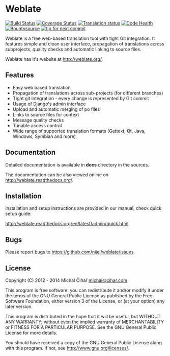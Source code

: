 # Weblate 

[![Build Status](https://travis-ci.org/nijel/weblate.svg)](https://travis-ci.org/nijel/weblate)
[![Coverage Status](https://img.shields.io/coveralls/nijel/weblate.svg)](https://coveralls.io/r/nijel/weblate?branch=master)
[![Translation status](http://l10n.cihar.com/widgets/weblate-shields-badge.png)](https://l10n.cihar.com/engage/weblate/?utm_source=widget)
[![Code Health](https://landscape.io/github/nijel/weblate/master/landscape.png)](https://landscape.io/github/nijel/weblate/master)
[![Bountysource](https://www.bountysource.com/badge/tracker?tracker_id=253393)](https://www.bountysource.com/trackers/253393-weblate?utm_source=253393&utm_medium=shield&utm_campaign=TRACKER_BADGE)
[![tip for next commit](http://tip4commit.com/projects/497.svg)](http://tip4commit.com/projects/497)

Weblate is a free web-based translation tool with tight Git integration. It
features simple and clean user interface, propagation of translations across
subprojects, quality checks and automatic linking to source files.

Weblate has it's website at http://weblate.org/.

## Features

* Easy web based translation
* Propagation of translations across sub-projects (for different branches)
* Tight git integration - every change is represented by Git commit
* Usage of Django's admin interface
* Upload and automatic merging of po files
* Links to source files for context
* Message quality checks
* Tunable access control
* Wide range of supported translation formats (Gettext, Qt, Java, Windows, Symbian and more)

## Documentation

Detailed documentation is available in **docs** directory in the sources.

The documentation can be also viewed online on
http://weblate.readthedocs.org/.

## Installation

Installation and setup instructions are provided in our manual, check
quick setup guide:

http://weblate.readthedocs.org/en/latest/admin/quick.html

## Bugs

Please report bugs to https://github.com/nijel/weblate/issues.

## License

Copyright (C) 2012 - 2014 Michal Čihař michal@cihar.com

This program is free software: you can redistribute it and/or modify it under
the terms of the GNU General Public License as published by the Free Software
Foundation, either version 3 of the License, or (at your option) any later
version.

This program is distributed in the hope that it will be useful, but WITHOUT ANY
WARRANTY; without even the implied warranty of MERCHANTABILITY or FITNESS FOR A
PARTICULAR PURPOSE. See the GNU General Public License for more details.

You should have received a copy of the GNU General Public License along with
this program. If not, see http://www.gnu.org/licenses/.
